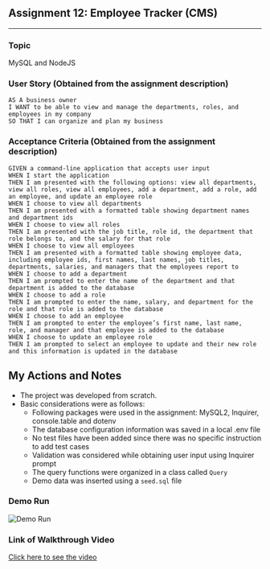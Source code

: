 ## Assignment 12: Employee Tracker (CMS)
---
### Topic
MySQL and NodeJS

### User Story (Obtained from the assignment description)

```
AS A business owner
I WANT to be able to view and manage the departments, roles, and employees in my company
SO THAT I can organize and plan my business
```

### Acceptance Criteria (Obtained from the assignment description)

```
GIVEN a command-line application that accepts user input
WHEN I start the application
THEN I am presented with the following options: view all departments, view all roles, view all employees, add a department, add a role, add an employee, and update an employee role
WHEN I choose to view all departments
THEN I am presented with a formatted table showing department names and department ids
WHEN I choose to view all roles
THEN I am presented with the job title, role id, the department that role belongs to, and the salary for that role
WHEN I choose to view all employees
THEN I am presented with a formatted table showing employee data, including employee ids, first names, last names, job titles, departments, salaries, and managers that the employees report to
WHEN I choose to add a department
THEN I am prompted to enter the name of the department and that department is added to the database
WHEN I choose to add a role
THEN I am prompted to enter the name, salary, and department for the role and that role is added to the database
WHEN I choose to add an employee
THEN I am prompted to enter the employee’s first name, last name, role, and manager and that employee is added to the database
WHEN I choose to update an employee role
THEN I am prompted to select an employee to update and their new role and this information is updated in the database 
```

## My Actions and Notes

* The project was developed from scratch.
* Basic considerations were as follows:
    * Following packages were used in the assignment: MySQL2, Inquirer, console.table and dotenv 
    * The database configuration information was saved in a local .env file
    * No test files have been added since there was no specific instruction to add test cases
    * Validation was considered while obtaining user input using Inquirer prompt
    * The query functions were organized in a class called ```Query```
    * Demo data was inserted using a ```seed.sql``` file  


### Demo Run
![Demo Run](./assets/images/assignment12_demo.gif)

### Link of Walkthrough Video
[Click here to see the video](https://drive.google.com/file/d/1xRFRwKGhstbyqxfGJwp0Wo2IO9pcFueT/view)
